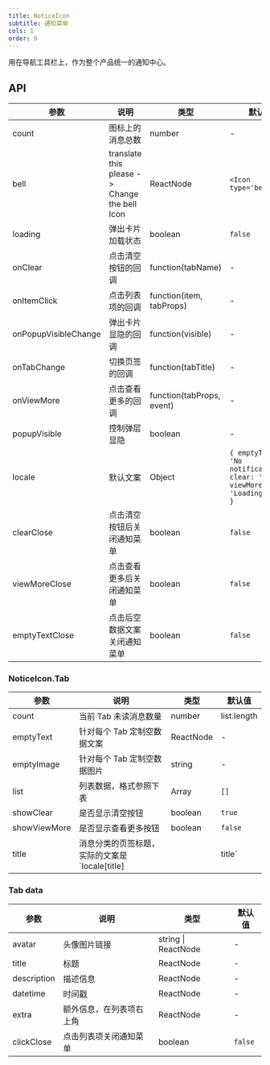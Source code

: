 ```yaml
---
title: NoticeIcon
subtitle: 通知菜单
cols: 1
order: 9
---
```


用在导航工具栏上，作为整个产品统一的通知中心。

## API

| 参数 | 说明 | 类型 | 默认值 |
| --- | --- | --- | --- |
| count | 图标上的消息总数 | number | - |
| bell | translate this please -> Change the bell Icon | ReactNode | `<Icon type='bell' />` |
| loading | 弹出卡片加载状态 | boolean | `false` |
| onClear | 点击清空按钮的回调 | function(tabName) | - |
| onItemClick | 点击列表项的回调 | function(item, tabProps) | - |
| onPopupVisibleChange | 弹出卡片显隐的回调 | function(visible) | - |
| onTabChange | 切换页签的回调 | function(tabTitle) | - |
| onViewMore | 点击查看更多的回调 | function(tabProps, event) | - |
| popupVisible | 控制弹层显隐 | boolean | - |
| locale | 默认文案 | Object | `{ emptyText: 'No notifications', clear: 'Clear', viewMore: 'Loading more' }` |
| clearClose | 点击清空按钮后关闭通知菜单 | boolean | `false` |
| viewMoreClose | 点击查看更多后关闭通知菜单 | boolean | `false` |
| emptyTextClose | 点击后空数据文案关闭通知菜单 | boolean | `false` |

### NoticeIcon.Tab

| 参数 | 说明 | 类型 | 默认值 |
| --- | --- | --- | --- |
| count | 当前 Tab 未读消息数量 | number | list.length |
| emptyText | 针对每个 Tab 定制空数据文案 | ReactNode | - |
| emptyImage | 针对每个 Tab 定制空数据图片 | string | - |
| list | 列表数据，格式参照下表 | Array | `[]` |
| showClear | 是否显示清空按钮 | boolean | `true` |
| showViewMore | 是否显示查看更多按钮 | boolean | `false` |
| title | 消息分类的页签标题，实际的文案是 `locale[title] || title` | string | - |

### Tab data

| 参数        | 说明                     | 类型                | 默认值  |
| ----------- | ------------------------ | ------------------- | ------- |
| avatar      | 头像图片链接             | string \| ReactNode | -       |
| title       | 标题                     | ReactNode           | -       |
| description | 描述信息                 | ReactNode           | -       |
| datetime    | 时间戳                   | ReactNode           | -       |
| extra       | 额外信息，在列表项右上角 | ReactNode           | -       |
| clickClose  | 点击列表项关闭通知菜单   | boolean             | `false` |

